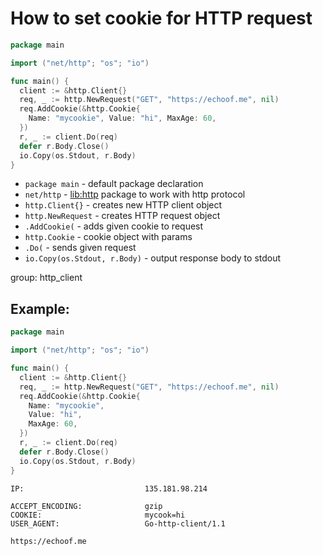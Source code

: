 # How to set cookie for HTTP request

```go
package main

import ("net/http"; "os"; "io")

func main() {
  client := &http.Client{}
  req, _ := http.NewRequest("GET", "https://echoof.me", nil)
  req.AddCookie(&http.Cookie{
    Name: "mycookie", Value: "hi", MaxAge: 60,
  })
  r, _ := client.Do(req)
  defer r.Body.Close()
  io.Copy(os.Stdout, r.Body)
}
```

- `package main` - default package declaration
- `net/http` - [lib:http](https://pkg.go.dev/net/http) package to work with http protocol
- `http.Client{}` - creates new HTTP client object
- `http.NewRequest` - creates HTTP request object
- `.AddCookie(` - adds given cookie to request
- `http.Cookie` - cookie object with params
- `.Do(` - sends given request
- `io.Copy(os.Stdout, r.Body)` - output response body to stdout

group: http_client

## Example: 
```go
package main

import ("net/http"; "os"; "io")

func main() {
  client := &http.Client{}
  req, _ := http.NewRequest("GET", "https://echoof.me", nil)
  req.AddCookie(&http.Cookie{
    Name: "mycookie",
    Value: "hi",
    MaxAge: 60,
  })
  r, _ := client.Do(req)
  defer r.Body.Close()
  io.Copy(os.Stdout, r.Body)
}
```
```
IP:                           135.181.98.214

ACCEPT_ENCODING:              gzip
COOKIE:                       mycook=hi
USER_AGENT:                   Go-http-client/1.1

https://echoof.me
```

